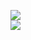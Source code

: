 [![](https://img.shields.io/badge/Made%20With-Github%20Spray-lightgrey.svg?style=for-the-badge&logo=github)](https://github.com/Annihil/github-spray#5953)  
[![](https://i.imgur.com/2DrTn0Z.gif)](https://github.com/Annihil/github-spray)